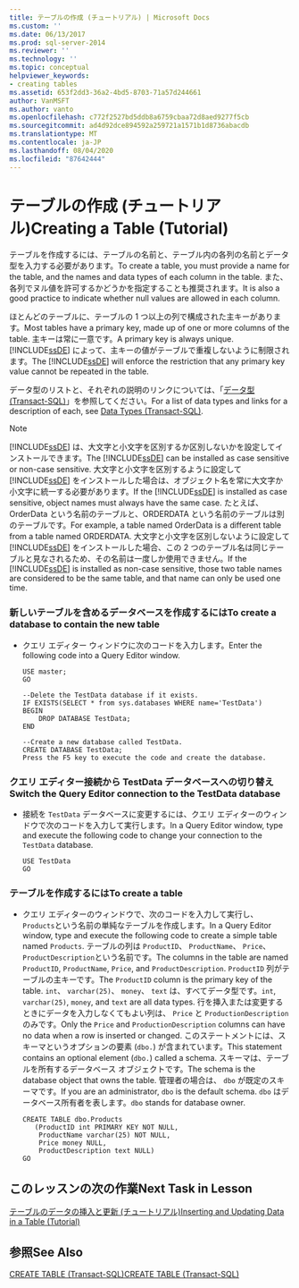 ```yaml
---
title: テーブルの作成 (チュートリアル) | Microsoft Docs
ms.custom: ''
ms.date: 06/13/2017
ms.prod: sql-server-2014
ms.reviewer: ''
ms.technology: ''
ms.topic: conceptual
helpviewer_keywords:
- creating tables
ms.assetid: 653f2dd3-36a2-4bd5-8703-71a57d244661
author: VanMSFT
ms.author: vanto
ms.openlocfilehash: c772f2527bd5ddb8a6759cbaa72d8aed9277f5cb
ms.sourcegitcommit: ad4d92dce894592a259721a1571b1d8736abacdb
ms.translationtype: MT
ms.contentlocale: ja-JP
ms.lasthandoff: 08/04/2020
ms.locfileid: "87642444"
---
```

# <a name="creating-a-table-tutorial"></a><span data-ttu-id="58101-102">テーブルの作成 (チュートリアル)</span><span class="sxs-lookup"><span data-stu-id="58101-102">Creating a Table (Tutorial)</span></span>
  <span data-ttu-id="58101-103">テーブルを作成するには、テーブルの名前と、テーブル内の各列の名前とデータ型を入力する必要があります。</span><span class="sxs-lookup"><span data-stu-id="58101-103">To create a table, you must provide a name for the table, and the names and data types of each column in the table.</span></span> <span data-ttu-id="58101-104">また、各列でヌル値を許可するかどうかを指定することも推奨されます。</span><span class="sxs-lookup"><span data-stu-id="58101-104">It is also a good practice to indicate whether null values are allowed in each column.</span></span>  
  
 <span data-ttu-id="58101-105">ほとんどのテーブルに、テーブルの 1 つ以上の列で構成された主キーがあります。</span><span class="sxs-lookup"><span data-stu-id="58101-105">Most tables have a primary key, made up of one or more columns of the table.</span></span> <span data-ttu-id="58101-106">主キーは常に一意です。</span><span class="sxs-lookup"><span data-stu-id="58101-106">A primary key is always unique.</span></span> <span data-ttu-id="58101-107">[!INCLUDE[ssDE](../includes/ssde-md.md)] によって、主キーの値がテーブルで重複しないように制限されます。</span><span class="sxs-lookup"><span data-stu-id="58101-107">The [!INCLUDE[ssDE](../includes/ssde-md.md)] will enforce the restriction that any primary key value cannot be repeated in the table.</span></span>  
  
 <span data-ttu-id="58101-108">データ型のリストと、それぞれの説明のリンクについては、「[データ型 (Transact-SQL)](/sql/t-sql/data-types/data-types-transact-sql)」を参照してください。</span><span class="sxs-lookup"><span data-stu-id="58101-108">For a list of data types and links for a description of each, see [Data Types &#40;Transact-SQL&#41;](/sql/t-sql/data-types/data-types-transact-sql).</span></span>  
  
> [!NOTE]  
>  <span data-ttu-id="58101-109">[!INCLUDE[ssDE](../includes/ssde-md.md)] は、大文字と小文字を区別するか区別しないかを設定してインストールできます。</span><span class="sxs-lookup"><span data-stu-id="58101-109">The [!INCLUDE[ssDE](../includes/ssde-md.md)] can be installed as case sensitive or non-case sensitive.</span></span> <span data-ttu-id="58101-110">大文字と小文字を区別するように設定して [!INCLUDE[ssDE](../includes/ssde-md.md)] をインストールした場合は、オブジェクト名を常に大文字か小文字に統一する必要があります。</span><span class="sxs-lookup"><span data-stu-id="58101-110">If the [!INCLUDE[ssDE](../includes/ssde-md.md)] is installed as case sensitive, object names must always have the same case.</span></span> <span data-ttu-id="58101-111">たとえば、OrderData という名前のテーブルと、ORDERDATA という名前のテーブルは別のテーブルです。</span><span class="sxs-lookup"><span data-stu-id="58101-111">For example, a table named OrderData is a different table from a table named ORDERDATA.</span></span> <span data-ttu-id="58101-112">大文字と小文字を区別しないように設定して [!INCLUDE[ssDE](../includes/ssde-md.md)] をインストールした場合、この 2 つのテーブル名は同じテーブルと見なされるため、その名前は一度しか使用できません。</span><span class="sxs-lookup"><span data-stu-id="58101-112">If the [!INCLUDE[ssDE](../includes/ssde-md.md)] is installed as non-case sensitive, those two table names are considered to be the same table, and that name can only be used one time.</span></span>  
  
### <a name="to-create-a-database-to-contain-the-new-table"></a><span data-ttu-id="58101-113">新しいテーブルを含めるデータベースを作成するには</span><span class="sxs-lookup"><span data-stu-id="58101-113">To create a database to contain the new table</span></span>  
  
-   <span data-ttu-id="58101-114">クエリ エディター ウィンドウに次のコードを入力します。</span><span class="sxs-lookup"><span data-stu-id="58101-114">Enter the following code into a Query Editor window.</span></span>  
  
    ```  
    USE master;  
    GO  
  
    --Delete the TestData database if it exists.  
    IF EXISTS(SELECT * from sys.databases WHERE name='TestData')  
    BEGIN  
        DROP DATABASE TestData;  
    END  
  
    --Create a new database called TestData.  
    CREATE DATABASE TestData;  
    Press the F5 key to execute the code and create the database.  
    ```  
  
### <a name="switch-the-query-editor-connection-to-the-testdata-database"></a><span data-ttu-id="58101-115">クエリ エディター接続から TestData データベースへの切り替え</span><span class="sxs-lookup"><span data-stu-id="58101-115">Switch the Query Editor connection to the TestData database</span></span>  
  
-   <span data-ttu-id="58101-116">接続を `TestData` データベースに変更するには、クエリ エディターのウィンドウで次のコードを入力して実行します。</span><span class="sxs-lookup"><span data-stu-id="58101-116">In a Query Editor window, type and execute the following code to change your connection to the `TestData` database.</span></span>  
  
    ```  
    USE TestData  
    GO  
    ```  
  
### <a name="to-create-a-table"></a><span data-ttu-id="58101-117">テーブルを作成するには</span><span class="sxs-lookup"><span data-stu-id="58101-117">To create a table</span></span>  
  
-   <span data-ttu-id="58101-118">クエリ エディターのウィンドウで、次のコードを入力して実行し、 `Products`という名前の単純なテーブルを作成します。</span><span class="sxs-lookup"><span data-stu-id="58101-118">In a Query Editor window, type and execute the following code to create a simple table named `Products`.</span></span> <span data-ttu-id="58101-119">テーブルの列は `ProductID`、 `ProductName`、 `Price`、 `ProductDescription`という名前です。</span><span class="sxs-lookup"><span data-stu-id="58101-119">The columns in the table are named `ProductID`, `ProductName`, `Price`, and `ProductDescription`.</span></span> <span data-ttu-id="58101-120">`ProductID` 列がテーブルの主キーです。</span><span class="sxs-lookup"><span data-stu-id="58101-120">The `ProductID` column is the primary key of the table.</span></span> <span data-ttu-id="58101-121">`int`、 `varchar(25)`、 `money`、 `text` は、すべてデータ型です。</span><span class="sxs-lookup"><span data-stu-id="58101-121">`int`, `varchar(25)`, `money`, and `text` are all data types.</span></span> <span data-ttu-id="58101-122">行を挿入または変更するときにデータを入力しなくてもよい列は、 `Price` と `ProductionDescription` のみです。</span><span class="sxs-lookup"><span data-stu-id="58101-122">Only the `Price` and `ProductionDescription` columns can have no data when a row is inserted or changed.</span></span> <span data-ttu-id="58101-123">このステートメントには、スキーマというオプションの要素 (`dbo.`) が含まれています。</span><span class="sxs-lookup"><span data-stu-id="58101-123">This statement contains an optional element (`dbo.`) called a schema.</span></span> <span data-ttu-id="58101-124">スキーマは、テーブルを所有するデータベース オブジェクトです。</span><span class="sxs-lookup"><span data-stu-id="58101-124">The schema is the database object that owns the table.</span></span> <span data-ttu-id="58101-125">管理者の場合は、 `dbo` が既定のスキーマです。</span><span class="sxs-lookup"><span data-stu-id="58101-125">If you are an administrator, `dbo` is the default schema.</span></span> <span data-ttu-id="58101-126">`dbo` はデータベース所有者を表します。</span><span class="sxs-lookup"><span data-stu-id="58101-126">`dbo` stands for database owner.</span></span>  
  
    ```  
    CREATE TABLE dbo.Products  
       (ProductID int PRIMARY KEY NOT NULL,  
        ProductName varchar(25) NOT NULL,  
        Price money NULL,  
        ProductDescription text NULL)  
    GO  
    ```  
  
## <a name="next-task-in-lesson"></a><span data-ttu-id="58101-127">このレッスンの次の作業</span><span class="sxs-lookup"><span data-stu-id="58101-127">Next Task in Lesson</span></span>  
 [<span data-ttu-id="58101-128">テーブルのデータの挿入と更新 (チュートリアル)</span><span class="sxs-lookup"><span data-stu-id="58101-128">Inserting and Updating Data in a Table &#40;Tutorial&#41;</span></span>](../t-sql/lesson-1-3-inserting-and-updating-data-in-a-table.md)  
  
## <a name="see-also"></a><span data-ttu-id="58101-129">参照</span><span class="sxs-lookup"><span data-stu-id="58101-129">See Also</span></span>  
 [<span data-ttu-id="58101-130">CREATE TABLE &#40;Transact-SQL&#41;</span><span class="sxs-lookup"><span data-stu-id="58101-130">CREATE TABLE &#40;Transact-SQL&#41;</span></span>](/sql/t-sql/statements/create-table-transact-sql)  
  
  
